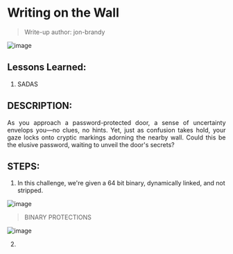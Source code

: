 # Writing on the Wall
> Write-up author: jon-brandy

![image](https://github.com/jon-brandy/hackthebox/assets/70703371/d24cac08-522a-4ee3-8295-b10a354eb6eb)


## Lessons Learned:
1. SADAS

## DESCRIPTION:
<p align="justify">As you approach a password-protected door, a sense of uncertainty envelops you—no clues, no hints. Yet, just as confusion takes hold, your gaze locks onto cryptic markings adorning the nearby wall. Could this be the elusive password, waiting to unveil the door's secrets?</p>

## STEPS:
1. In this challenge, we're given a 64 bit binary, dynamically linked, and not stripped.

![image](https://github.com/jon-brandy/hackthebox/assets/70703371/3ee7ab91-a225-49b5-905c-4efbfa5c2190)


> BINARY PROTECTIONS

![image](https://github.com/jon-brandy/hackthebox/assets/70703371/0f7df9ca-e75c-44bc-9f79-d2d1de4fb592)


2. 
